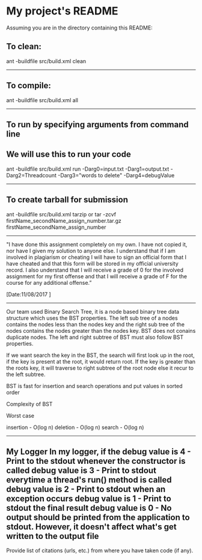 # My project's README

Assuming you are in the directory containing this README:

## To clean:
ant -buildfile src/build.xml clean

-----------------------------------------------------------------------
## To compile: 
ant -buildfile src/build.xml all

-----------------------------------------------------------------------
## To run by specifying arguments from command line 
## We will use this to run your code

ant -buildfile src/build.xml run -Darg0=input.txt -Darg1=output.txt -Darg2=Threadcount -Darg3="words to delete" -Darg4=debugValue

-----------------------------------------------------------------------

## To create tarball for submission
ant -buildfile src/build.xml tarzip or tar -zcvf firstName_secondName_assign_number.tar.gz firstName_secondName_assign_number

-----------------------------------------------------------------------
"I have done this assignment completely on my own. I have not copied
it, nor have I given my solution to anyone else. I understand that if
I am involved in plagiarism or cheating I will have to sign an
official form that I have cheated and that this form will be stored in
my official university record. I also understand that I will receive a
grade of 0 for the involved assignment for my first offense and that I
will receive a grade of F for the course for any additional
offense.”

[Date:11/08/2017 ]

-----------------------------------------------------------------------
Our team used Binary Search Tree, it is a node based binary tree data structure
which uses the BST properties. The left sub tree of a nodes contains the nodes
less than the nodes key and the right sub tree of the nodes contains the nodes
greater than the nodes key. BST does not conains duplicate nodes.
The left and right subtree of BST must also follow BST properties.

If we want search the key in the BST, the search will first look up in the root,
if the key is present at the root, it would return root. If the key is greater than 
the roots key, it will traverse to right subtree of the root node else it recur 
to the left subtree.

BST is fast for insertion and search operations and put values in sorted order  

Complexity of BST

Worst case

insertion - O(log n)
deletion -  O(log n)
search - O(log n)

-----------------------------------------------------------------------
My Logger
In my logger, 
if the debug value is 4  -  Print to the stdout whenever the constructor is called
debug value is 3 -	Print to stdout everytime a thread's run() method is called
debug value is 2 - Print to stdout when an exception occurs
debug value is 1 - Print to stdout the final result
debug value is 0 - No output should be printed from the application to stdout. However, it doesn't affect what's get written to the output file
------------------------------------------------------------------

Provide list of citations (urls, etc.) from where you have taken code
(if any).